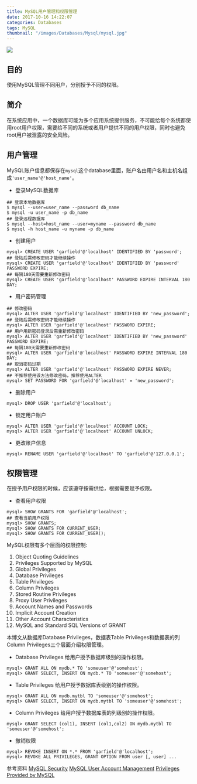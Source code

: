 ```yaml
---
title: MySQL用户管理和权限管理
date: 2017-10-16 14:22:07
categories: Databases
tags: MySQL
thumbnail: "/images/Databases/Mysql/mysql.jpg"
---
```

![](/images/Databases/Mysql/mysql.jpg)

## 目的
使用MySQL管理不同用户，分别授予不同的权限。

<!--more-->

## 简介
在系统应用中，一个数据库可能为多个应用系统提供服务，不可能给每个系统都使用root用户权限，需要给不同的系统或者用户提供不同的用户权限，同时也避免root用户被泄露的安全风险。

## 用户管理
MySQL账户信息都保存在`mysql`这个database里面，账户名由用户名和主机名组成`'user_name'@'host_name'`。

+ 登录MySQL数据库
```shell
## 登录本地数据库
$ mysql --user=user_name --password db_name
$ mysql -u user_name -p db_name
## 登录远程数据库
$ mysql --host=host_name --user=myname --password db_name
$ mysql -h host_name -u myname -p db_name
```

+ 创建用户
```shell
mysql> CREATE USER 'garfield'@'localhost' IDENTIFIED BY 'password';
## 登陆后需修改密码才能继续操作
mysql> CREATE USER 'garfield'@'localhost' IDENTIFIED BY 'password' PASSWORD EXPIRE;
## 每隔180天需要重新修改密码
mysql> CREATE USER 'garfield'@'localhost' PASSWORD EXPIRE INTERVAL 180 DAY;
```

+ 用户密码管理
```shell
## 修改密码
mysql> ALTER USER 'garfield'@'localhost' IDENTIFIED BY 'new_password';
## 登陆后需修改密码才能继续操作
mysql> ALTER USER 'garfield'@'localhost' PASSWORD EXPIRE;
## 用户用新密码登录后需重新修改密码
mysql> ALTER USER 'garfield'@'localhost' IDENTIFIED BY 'new_password' PASSWORD EXPIRE;
## 每隔180天需要重新修改密码
mysql> ALTER USER 'garfield'@'localhost' PASSWORD EXPIRE INTERVAL 180 DAY;
## 取消密码过期
mysql> ALTER USER 'garfield'@'localhost' PASSWORD EXPIRE NEVER;
## 不推荐使用该方法修改密码，推荐使用ALTER
mysql> SET PASSWORD FOR 'garfield'@'localhost' = 'new_password';
```

+ 删除用户
```shell
mysql> DROP USER 'garfield'@'localhost';
```

+ 锁定用户账户
```shell
mysql> ALTER USER 'garfield'@'localhost' ACCOUNT LOCK;
mysql> ALTER USER 'garfield'@'localhost' ACCOUNT UNLOCK;
```

+ 更改账户信息
```shell
mysql> RENAME USER 'garfield'@'localhost' TO 'garfield'@'127.0.0.1';
```

## 权限管理
在授予用户权限的时候，应该遵守按需供给，根据需要赋予权限。
+ 查看用户权限
```shell
mysql> SHOW GRANTS FOR 'garfield'@'localhost';
## 查看当前用户权限
mysql> SHOW GRANTS;
mysql> SHOW GRANTS FOR CURRENT_USER;
mysql> SHOW GRANTS FOR CURRENT_USER();
```

MySQL权限有多个层面的权限控制:
1. Object Quoting Guidelines
2. Privileges Supported by MySQL
3. Global Privileges
4. Database Privileges
5. Table Privileges
6. Column Privileges
7. Stored Routine Privileges
8. Proxy User Privileges
9. Account Names and Passwords
10. Implicit Account Creation
11. Other Account Characteristics
12. MySQL and Standard SQL Versions of GRANT

本博文从数据库Database Privileges，数据表Table Privileges和数据表的列Column Privileges三个层面介绍权限管理。

+ Database Privileges
给用户授予数据库级别的操作权限。
```shell
mysql> GRANT ALL ON mydb.* TO 'someuser'@'somehost';
mysql> GRANT SELECT, INSERT ON mydb.* TO 'someuser'@'somehost';
```

+ Table Privileges
给用户授予数据库表级别的操作权限。
```shell
mysql> GRANT ALL ON mydb.mytbl TO 'someuser'@'somehost';
mysql> GRANT SELECT, INSERT ON mydb.mytbl TO 'someuser'@'somehost';
```

+ Column Privileges
给用户授予数据库表的列级别的操作权限。
```shell
mysql> GRANT SELECT (col1), INSERT (col1,col2) ON mydb.mytbl TO 'someuser'@'somehost';
```

+ 撤销权限
```shell
mysql> REVOKE INSERT ON *.* FROM 'garfield'@'localhost';
mysql> REVOKE ALL PRIVILEGES, GRANT OPTION FROM user [, user] ...
```

参考资料
[MySQL Security](https://dev.mysql.com/doc/refman/5.7/en/security.html)
[MySQL User Account Management](https://dev.mysql.com/doc/refman/5.7/en/user-account-management.html)
[Privileges Provided by MySQL](https://dev.mysql.com/doc/refman/5.7/en/privileges-provided.html)

